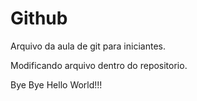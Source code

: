 # Github

Arquivo da aula de git para iniciantes.

Modificando arquivo dentro do repositorio.

Bye Bye Hello World!!!
